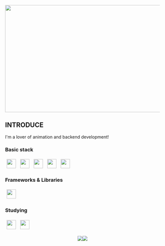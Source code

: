 <div align="left">
<div align="center">
  <img src="https://github.com/user-attachments/assets/e9e79db0-6c2f-41b1-8bf3-8b430d65e533" align="center" width="850" height="350">
</div>
<H2>INTRODUCE</H2>
I'm a lover of animation and backend development!
<h3>Basic stack</h3>
<div align="left">
  <img src="https://img.shields.io/badge/HTML5-E34F26?style=for-the-badge&logo=HTML5&logoColor=white" style="height: 30px; margin: 5px;">
  <img src="https://img.shields.io/badge/CSS3-1572B6?style=for-the-badge&logo=CSS3&logoColor=white" style="height: 30px; margin: 5px;">
  <img src="https://img.shields.io/badge/JavaScript-F7DF1E?style=for-the-badge&logo=JavaScript&logoColor=white" style="height: 30px; margin: 5px;">
  <img src="https://img.shields.io/badge/Java-5382A1?style=for-the-badge&logo=Java&logoColor=white" style="height: 30px; margin: 5px;">
  <img src="https://img.shields.io/badge/Python-3776AB?style=for-the-badge&logo=Python&logoColor=white" style="height: 30px; margin: 5px;">
</div>
  
<h3>Frameworks & Libraries</h3>
<div align="left">
  <img src="https://img.shields.io/badge/Spring%20Boot-6DB33F?style=for-the-badge&logo=Spring%20Boot&logoColor=white" style="height: 30px; margin: 5px;">
</div>

<h3>Studying</h3>
<div align="left">
  <img src="https://img.shields.io/badge/react-40AEF0?style=for-the-badge&logo=react&logoColor=white" style="height: 30px; margin: 5px;">
  <img src="https://img.shields.io/badge/nestjs-E0234E?style=for-the-badge&logo=nestjs&logoColor=white" style="height: 30px; margin: 5px;">
</div>

<br/>
<div style="display: flex; justify-content: center;">
<img src="https://github-readme-stats.vercel.app/api?username=codemaker-kim&show_icons=true" /> 
<img src="https://github-readme-stats.vercel.app/api/top-langs/?username=codemaker-kim&hide=jupyter%20notebook&layout=compact" /> 
</div>


<br/>
<br/>
